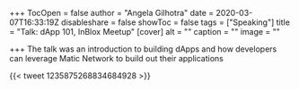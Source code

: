 +++
TocOpen = false
author = "Angela Gilhotra"
date = 2020-03-07T16:33:19Z
disableshare = false
showToc = false
tags = ["Speaking"]
title = "Talk: dApp 101, InBlox Meetup"
[cover]
alt = ""
caption = ""
image = ""

+++
The talk was an introduction to building dApps and how developers can leverage Matic Network to build out their applications

{{< tweet 1235875268834684928 >}}
